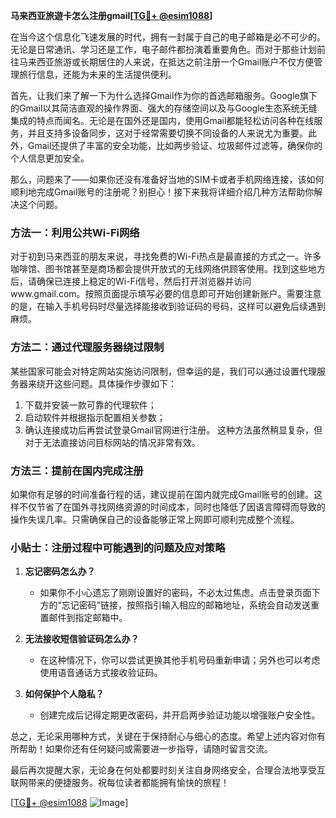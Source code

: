 **马来西亚旅遊卡怎么注册gmail[[TG💪+ @esim1088](https://t.me/s/esim1088)]**

在当今这个信息化飞速发展的时代，拥有一封属于自己的电子邮箱是必不可少的。无论是日常通讯、学习还是工作，电子邮件都扮演着重要角色。而对于那些计划前往马来西亚旅游或长期居住的人来说，在抵达之前注册一个Gmail账户不仅方便管理旅行信息，还能为未来的生活提供便利。

首先，让我们来了解一下为什么选择Gmail作为你的首选邮箱服务。Google旗下的Gmail以其简洁直观的操作界面、强大的存储空间以及与Google生态系统无缝集成的特点而闻名。无论是在国外还是国内，使用Gmail都能轻松访问各种在线服务，并且支持多设备同步，这对于经常需要切换不同设备的人来说尤为重要。此外，Gmail还提供了丰富的安全功能，比如两步验证、垃圾邮件过滤等，确保你的个人信息更加安全。

那么，问题来了——如果你还没有准备好当地的SIM卡或者手机网络连接，该如何顺利地完成Gmail账号的注册呢？别担心！接下来我将详细介绍几种方法帮助你解决这个问题。

### 方法一：利用公共Wi-Fi网络

对于初到马来西亚的朋友来说，寻找免费的Wi-Fi热点是最直接的方式之一。许多咖啡馆、图书馆甚至是商场都会提供开放式的无线网络供顾客使用。找到这些地方后，请确保已连接上稳定的Wi-Fi信号，然后打开浏览器并访问www.gmail.com。按照页面提示填写必要的信息即可开始创建新账户。需要注意的是，在输入手机号码时尽量选择能接收到验证码的号码，这样可以避免后续遇到麻烦。

### 方法二：通过代理服务器绕过限制

某些国家可能会对特定网站实施访问限制，但幸运的是，我们可以通过设置代理服务器来绕开这些问题。具体操作步骤如下：
1. 下载并安装一款可靠的代理软件；
2. 启动软件并根据指示配置相关参数；
3. 确认连接成功后再尝试登录Gmail官网进行注册。
这种方法虽然稍显复杂，但对于无法直接访问目标网站的情况非常有效。

### 方法三：提前在国内完成注册

如果你有足够的时间准备行程的话，建议提前在国内就完成Gmail账号的创建。这样不仅节省了在国外寻找网络资源的时间成本，同时也降低了因语言障碍而导致的操作失误几率。只需确保自己的设备能够正常上网即可顺利完成整个流程。

### 小贴士：注册过程中可能遇到的问题及应对策略

1. **忘记密码怎么办？**
   - 如果你不小心遗忘了刚刚设置好的密码，不必太过焦虑。点击登录页面下方的“忘记密码”链接，按照指引输入相应的邮箱地址，系统会自动发送重置邮件到指定邮箱中。

2. **无法接收短信验证码怎么办？**
   - 在这种情况下，你可以尝试更换其他手机号码重新申请；另外也可以考虑使用语音通话方式接收验证码。

3. **如何保护个人隐私？**
   - 创建完成后记得定期更改密码，并开启两步验证功能以增强账户安全性。

总之，无论采用哪种方式，关键在于保持耐心与细心的态度。希望上述内容对你有所帮助！如果你还有任何疑问或需要进一步指导，请随时留言交流。

最后再次提醒大家，无论身在何处都要时刻关注自身网络安全，合理合法地享受互联网带来的便捷服务。祝每位读者都能拥有愉快的旅程！

[[TG💪+ @esim1088](https://t.me/s/esim1088) ![Image](https://i.postimg.cc/4NQfJmqS/Snipaste-2025-05-13-00-14-12.png)]